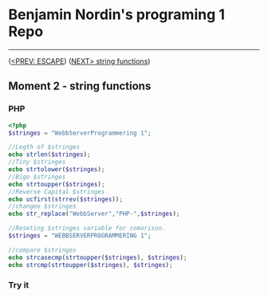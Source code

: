 #  Benjamin Nordin's programing 1 Repo #

***
([<PREV: ESCAPE](./escape.md)) ([NEXT\> string functions](./arrays.md))

##  Moment 2 - string functions ##

### PHP ###
```php
<?php
$stringes = "WebbServerProgrammering 1";

//Legth of $stringes
echo strlen($stringes);
//Tiny $stringes
echo strtolower($stringes);
//Bigo $stringes
echo strtoupper($stringes);
//Reverse Capital $stringes
echo ucfirst(strrev($stringes));
//changeo $stringes
echo str_replace("WebbServer","PHP-",$stringes);

//Reseting $stringes variable for comarison.
$stringes = "WEBBSERVERPROGRAMMERING 1";

//compare $stringes
echo strcasecmp(strtoupper($stringes), $stringes);
echo strcmp(strtoupper($stringes), $stringes);
```
### Try it ###

<script src="//repl.it/embed/KyLi/2.js"></script>
